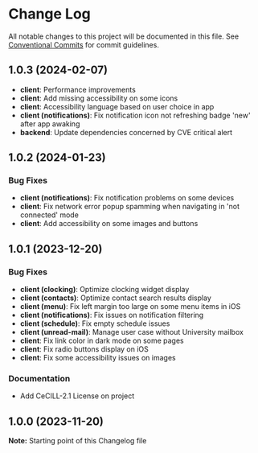 # Change Log

All notable changes to this project will be documented in this file.
See [Conventional Commits](https://conventionalcommits.org) for commit guidelines.

## 1.0.3 (2024-02-07)
* **client**: Performance improvements
* **client**: Add missing accessibility on some icons
* **client**: Accessibility language based on user choice in app
* **client (notifications)**: Fix notification icon not refreshing badge 'new' after app awaking
* **backend**: Update dependencies concerned by CVE critical alert

## 1.0.2 (2024-01-23)

### Bug Fixes

* **client (notifications)**: Fix notification problems on some devices
* **client**: Fix network error popup spamming when navigating in 'not connected' mode
* **client**: Add accessibility on some images and buttons

## 1.0.1 (2023-12-20)

### Bug Fixes

* **client (clocking)**: Optimize clocking widget display
* **client (contacts)**: Optimize contact search results display
* **client (menu)**: Fix left margin too large on some menu items in iOS
* **client (notifications)**: Fix issues on notification filtering
* **client (schedule)**: Fix empty schedule issues
* **client (unread-mail)**: Manage user case without University mailbox
* **client**: Fix link color in dark mode on some pages
* **client**: Fix radio buttons display on iOS
* **client**: Fix some accessibility issues on images

### Documentation

* Add CeCILL-2.1 License on project

## 1.0.0 (2023-11-20)

**Note:** Starting point of this Changelog file
